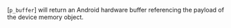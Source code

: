 [`p_buffer`] will return an Android hardware buffer referencing the
payload of the device memory object.